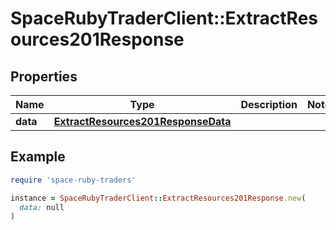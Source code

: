 # SpaceRubyTraderClient::ExtractResources201Response

## Properties

| Name | Type | Description | Notes |
| ---- | ---- | ----------- | ----- |
| **data** | [**ExtractResources201ResponseData**](ExtractResources201ResponseData.md) |  |  |

## Example

```ruby
require 'space-ruby-traders'

instance = SpaceRubyTraderClient::ExtractResources201Response.new(
  data: null
)
```

